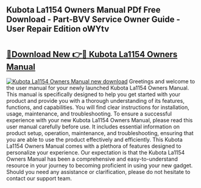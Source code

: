 ## Kubota La1154 Owners Manual PDf Free Download - Part-BVV Service Owner Guide - User Repair Edition oWYtv

# <h2><a href="http://bc88102.oget.top/?id=Kubota+La1154+Owners+Manual">🔗Download New 👉🔴 Kubota La1154 Owners Manual</a></h2>

[![Kubota La1154 Owners Manual new download](https://i.imgur.com/5g1atiW.png)](http://bc88102.oget.top/?id=Kubota+La1154+Owners+Manual)
Greetings and welcome to the user manual for your newly launched Kubota La1154 Owners Manual. This manual is specifically designed to help you get started with your product and provide you with a thorough understanding of its features, functions, and capabilities. You will find clear instructions for installation, usage, maintenance, and troubleshooting. To ensure a successful experience with your new Kubota La1154 Owners Manual, please read this user manual carefully before use. It includes essential information on product setup, operation, maintenance, and troubleshooting, ensuring that you are able to use the product effectively and efficiently. This Kubota La1154 Owners Manual comes with a plethora of features designed to personalize your experience. Our expectation is that the Kubota La1154 Owners Manual has been a comprehensive and easy-to-understand resource in your journey to becoming proficient in using your new gadget. Should you need any assistance or clarification, please do not hesitate to contact our support team.
